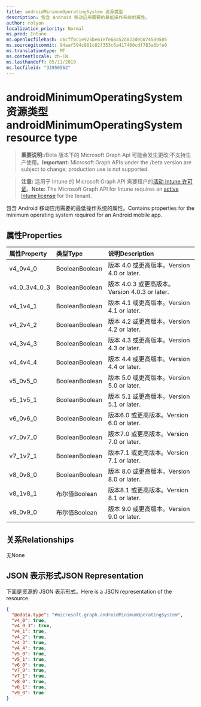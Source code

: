 ```yaml
---
title: androidMinimumOperatingSystem 资源类型
description: 包含 Android 移动应用需要的最低操作系统的属性。
author: rolyon
localization_priority: Normal
ms.prod: Intune
ms.openlocfilehash: c6cff0c1e925be61efe68a52d822deb074589505
ms.sourcegitcommit: 94aaf594c881c02f353c6a417460cdf783a0bfe0
ms.translationtype: MT
ms.contentlocale: zh-CN
ms.lasthandoff: 05/11/2019
ms.locfileid: "33950562"
---
```

# <a name="androidminimumoperatingsystem-resource-type"></a><span data-ttu-id="d72a1-103">androidMinimumOperatingSystem 资源类型</span><span class="sxs-lookup"><span data-stu-id="d72a1-103">androidMinimumOperatingSystem resource type</span></span>

> <span data-ttu-id="d72a1-104">**重要说明:**/Beta 版本下的 Microsoft Graph Api 可能会发生更改;不支持生产使用。</span><span class="sxs-lookup"><span data-stu-id="d72a1-104">**Important:** Microsoft Graph APIs under the /beta version are subject to change; production use is not supported.</span></span>

> <span data-ttu-id="d72a1-105">**注意:** 适用于 Intune 的 Microsoft Graph API 需要租户的[活动 Intune 许可证](https://go.microsoft.com/fwlink/?linkid=839381)。</span><span class="sxs-lookup"><span data-stu-id="d72a1-105">**Note:** The Microsoft Graph API for Intune requires an [active Intune license](https://go.microsoft.com/fwlink/?linkid=839381) for the tenant.</span></span>

<span data-ttu-id="d72a1-106">包含 Android 移动应用需要的最低操作系统的属性。</span><span class="sxs-lookup"><span data-stu-id="d72a1-106">Contains properties for the minimum operating system required for an Android mobile app.</span></span>

## <a name="properties"></a><span data-ttu-id="d72a1-107">属性</span><span class="sxs-lookup"><span data-stu-id="d72a1-107">Properties</span></span>
|<span data-ttu-id="d72a1-108">属性</span><span class="sxs-lookup"><span data-stu-id="d72a1-108">Property</span></span>|<span data-ttu-id="d72a1-109">类型</span><span class="sxs-lookup"><span data-stu-id="d72a1-109">Type</span></span>|<span data-ttu-id="d72a1-110">说明</span><span class="sxs-lookup"><span data-stu-id="d72a1-110">Description</span></span>|
|:---|:---|:---|
|<span data-ttu-id="d72a1-111">v4_0</span><span class="sxs-lookup"><span data-stu-id="d72a1-111">v4_0</span></span>|<span data-ttu-id="d72a1-112">Boolean</span><span class="sxs-lookup"><span data-stu-id="d72a1-112">Boolean</span></span>|<span data-ttu-id="d72a1-113">版本 4.0 或更高版本。</span><span class="sxs-lookup"><span data-stu-id="d72a1-113">Version 4.0 or later.</span></span>|
|<span data-ttu-id="d72a1-114">v4_0_3</span><span class="sxs-lookup"><span data-stu-id="d72a1-114">v4_0_3</span></span>|<span data-ttu-id="d72a1-115">Boolean</span><span class="sxs-lookup"><span data-stu-id="d72a1-115">Boolean</span></span>|<span data-ttu-id="d72a1-116">版本 4.0.3 或更高版本。</span><span class="sxs-lookup"><span data-stu-id="d72a1-116">Version 4.0.3 or later.</span></span>|
|<span data-ttu-id="d72a1-117">v4_1</span><span class="sxs-lookup"><span data-stu-id="d72a1-117">v4_1</span></span>|<span data-ttu-id="d72a1-118">Boolean</span><span class="sxs-lookup"><span data-stu-id="d72a1-118">Boolean</span></span>|<span data-ttu-id="d72a1-119">版本 4.1 或更高版本。</span><span class="sxs-lookup"><span data-stu-id="d72a1-119">Version 4.1 or later.</span></span>|
|<span data-ttu-id="d72a1-120">v4_2</span><span class="sxs-lookup"><span data-stu-id="d72a1-120">v4_2</span></span>|<span data-ttu-id="d72a1-121">Boolean</span><span class="sxs-lookup"><span data-stu-id="d72a1-121">Boolean</span></span>|<span data-ttu-id="d72a1-122">版本 4.2 或更高版本。</span><span class="sxs-lookup"><span data-stu-id="d72a1-122">Version 4.2 or later.</span></span>|
|<span data-ttu-id="d72a1-123">v4_3</span><span class="sxs-lookup"><span data-stu-id="d72a1-123">v4_3</span></span>|<span data-ttu-id="d72a1-124">Boolean</span><span class="sxs-lookup"><span data-stu-id="d72a1-124">Boolean</span></span>|<span data-ttu-id="d72a1-125">版本 4.3 或更高版本。</span><span class="sxs-lookup"><span data-stu-id="d72a1-125">Version 4.3 or later.</span></span>|
|<span data-ttu-id="d72a1-126">v4_4</span><span class="sxs-lookup"><span data-stu-id="d72a1-126">v4_4</span></span>|<span data-ttu-id="d72a1-127">Boolean</span><span class="sxs-lookup"><span data-stu-id="d72a1-127">Boolean</span></span>|<span data-ttu-id="d72a1-128">版本 4.4 或更高版本。</span><span class="sxs-lookup"><span data-stu-id="d72a1-128">Version 4.4 or later.</span></span>|
|<span data-ttu-id="d72a1-129">v5_0</span><span class="sxs-lookup"><span data-stu-id="d72a1-129">v5_0</span></span>|<span data-ttu-id="d72a1-130">Boolean</span><span class="sxs-lookup"><span data-stu-id="d72a1-130">Boolean</span></span>|<span data-ttu-id="d72a1-131">版本 5.0 或更高版本。</span><span class="sxs-lookup"><span data-stu-id="d72a1-131">Version 5.0 or later.</span></span>|
|<span data-ttu-id="d72a1-132">v5_1</span><span class="sxs-lookup"><span data-stu-id="d72a1-132">v5_1</span></span>|<span data-ttu-id="d72a1-133">Boolean</span><span class="sxs-lookup"><span data-stu-id="d72a1-133">Boolean</span></span>|<span data-ttu-id="d72a1-134">版本 5.1 或更高版本。</span><span class="sxs-lookup"><span data-stu-id="d72a1-134">Version 5.1 or later.</span></span>|
|<span data-ttu-id="d72a1-135">v6_0</span><span class="sxs-lookup"><span data-stu-id="d72a1-135">v6_0</span></span>|<span data-ttu-id="d72a1-136">Boolean</span><span class="sxs-lookup"><span data-stu-id="d72a1-136">Boolean</span></span>|<span data-ttu-id="d72a1-137">版本6.0 或更高版本。</span><span class="sxs-lookup"><span data-stu-id="d72a1-137">Version 6.0 or later.</span></span>|
|<span data-ttu-id="d72a1-138">v7_0</span><span class="sxs-lookup"><span data-stu-id="d72a1-138">v7_0</span></span>|<span data-ttu-id="d72a1-139">Boolean</span><span class="sxs-lookup"><span data-stu-id="d72a1-139">Boolean</span></span>|<span data-ttu-id="d72a1-140">版本7.0 或更高版本。</span><span class="sxs-lookup"><span data-stu-id="d72a1-140">Version 7.0 or later.</span></span>|
|<span data-ttu-id="d72a1-141">v7_1</span><span class="sxs-lookup"><span data-stu-id="d72a1-141">v7_1</span></span>|<span data-ttu-id="d72a1-142">Boolean</span><span class="sxs-lookup"><span data-stu-id="d72a1-142">Boolean</span></span>|<span data-ttu-id="d72a1-143">版本7.1 或更高版本。</span><span class="sxs-lookup"><span data-stu-id="d72a1-143">Version 7.1 or later.</span></span>|
|<span data-ttu-id="d72a1-144">v8_0</span><span class="sxs-lookup"><span data-stu-id="d72a1-144">v8_0</span></span>|<span data-ttu-id="d72a1-145">Boolean</span><span class="sxs-lookup"><span data-stu-id="d72a1-145">Boolean</span></span>|<span data-ttu-id="d72a1-146">版本 8.0 或更高版本。</span><span class="sxs-lookup"><span data-stu-id="d72a1-146">Version 8.0 or later.</span></span>|
|<span data-ttu-id="d72a1-147">v8_1</span><span class="sxs-lookup"><span data-stu-id="d72a1-147">v8_1</span></span>|<span data-ttu-id="d72a1-148">布尔值</span><span class="sxs-lookup"><span data-stu-id="d72a1-148">Boolean</span></span>|<span data-ttu-id="d72a1-149">版本8.1 或更高版本。</span><span class="sxs-lookup"><span data-stu-id="d72a1-149">Version 8.1 or later.</span></span>|
|<span data-ttu-id="d72a1-150">v9_0</span><span class="sxs-lookup"><span data-stu-id="d72a1-150">v9_0</span></span>|<span data-ttu-id="d72a1-151">布尔值</span><span class="sxs-lookup"><span data-stu-id="d72a1-151">Boolean</span></span>|<span data-ttu-id="d72a1-152">版本 9.0 或更高版本。</span><span class="sxs-lookup"><span data-stu-id="d72a1-152">Version 9.0 or later.</span></span>|

## <a name="relationships"></a><span data-ttu-id="d72a1-153">关系</span><span class="sxs-lookup"><span data-stu-id="d72a1-153">Relationships</span></span>
<span data-ttu-id="d72a1-154">无</span><span class="sxs-lookup"><span data-stu-id="d72a1-154">None</span></span>

## <a name="json-representation"></a><span data-ttu-id="d72a1-155">JSON 表示形式</span><span class="sxs-lookup"><span data-stu-id="d72a1-155">JSON Representation</span></span>
<span data-ttu-id="d72a1-156">下面是资源的 JSON 表示形式。</span><span class="sxs-lookup"><span data-stu-id="d72a1-156">Here is a JSON representation of the resource.</span></span>
<!-- {
  "blockType": "resource",
  "@odata.type": "microsoft.graph.androidMinimumOperatingSystem"
}
-->
``` json
{
  "@odata.type": "#microsoft.graph.androidMinimumOperatingSystem",
  "v4_0": true,
  "v4_0_3": true,
  "v4_1": true,
  "v4_2": true,
  "v4_3": true,
  "v4_4": true,
  "v5_0": true,
  "v5_1": true,
  "v6_0": true,
  "v7_0": true,
  "v7_1": true,
  "v8_0": true,
  "v8_1": true,
  "v9_0": true
}
```




